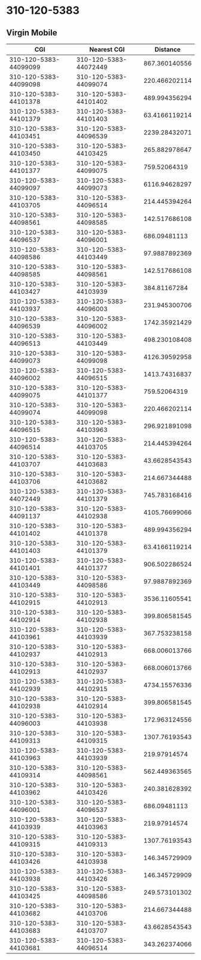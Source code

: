 # 310-120-5383
## Virgin Mobile


| CGI | Nearest CGI | Distance |
|-----|-------------|----------|
| 310-120-5383-44099099 | 310-120-5383-44072449 | 867.360140556 |
| 310-120-5383-44099098 | 310-120-5383-44099074 | 220.466202114 |
| 310-120-5383-44101378 | 310-120-5383-44101402 | 489.994356294 |
| 310-120-5383-44101379 | 310-120-5383-44101403 | 63.4166119214 |
| 310-120-5383-44103451 | 310-120-5383-44096539 | 2239.28432071 |
| 310-120-5383-44103450 | 310-120-5383-44103425 | 265.882978647 |
| 310-120-5383-44101377 | 310-120-5383-44099075 | 759.52064319 |
| 310-120-5383-44099097 | 310-120-5383-44099073 | 6116.94628297 |
| 310-120-5383-44103705 | 310-120-5383-44096514 | 214.445394264 |
| 310-120-5383-44098561 | 310-120-5383-44098585 | 142.517686108 |
| 310-120-5383-44096537 | 310-120-5383-44096001 | 686.09481113 |
| 310-120-5383-44098586 | 310-120-5383-44103449 | 97.9887892369 |
| 310-120-5383-44098585 | 310-120-5383-44098561 | 142.517686108 |
| 310-120-5383-44103427 | 310-120-5383-44103939 | 384.81167284 |
| 310-120-5383-44103937 | 310-120-5383-44096003 | 231.945300706 |
| 310-120-5383-44096539 | 310-120-5383-44096002 | 1742.35921429 |
| 310-120-5383-44096513 | 310-120-5383-44103449 | 498.230108408 |
| 310-120-5383-44099073 | 310-120-5383-44099098 | 4126.39592958 |
| 310-120-5383-44096002 | 310-120-5383-44096515 | 1413.74316837 |
| 310-120-5383-44099075 | 310-120-5383-44101377 | 759.52064319 |
| 310-120-5383-44099074 | 310-120-5383-44099098 | 220.466202114 |
| 310-120-5383-44096515 | 310-120-5383-44103963 | 296.921891098 |
| 310-120-5383-44096514 | 310-120-5383-44103705 | 214.445394264 |
| 310-120-5383-44103707 | 310-120-5383-44103683 | 43.6628543543 |
| 310-120-5383-44103706 | 310-120-5383-44103682 | 214.667344488 |
| 310-120-5383-44072449 | 310-120-5383-44101379 | 745.783168416 |
| 310-120-5383-44091137 | 310-120-5383-44102938 | 4105.76699066 |
| 310-120-5383-44101402 | 310-120-5383-44101378 | 489.994356294 |
| 310-120-5383-44101403 | 310-120-5383-44101379 | 63.4166119214 |
| 310-120-5383-44101401 | 310-120-5383-44101377 | 906.502286524 |
| 310-120-5383-44103449 | 310-120-5383-44098586 | 97.9887892369 |
| 310-120-5383-44102915 | 310-120-5383-44102913 | 3536.11605541 |
| 310-120-5383-44102914 | 310-120-5383-44102938 | 399.806581545 |
| 310-120-5383-44103961 | 310-120-5383-44103939 | 367.753238158 |
| 310-120-5383-44102937 | 310-120-5383-44102913 | 668.006013766 |
| 310-120-5383-44102913 | 310-120-5383-44102937 | 668.006013766 |
| 310-120-5383-44102939 | 310-120-5383-44102915 | 4734.15576336 |
| 310-120-5383-44102938 | 310-120-5383-44102914 | 399.806581545 |
| 310-120-5383-44096003 | 310-120-5383-44103938 | 172.963124556 |
| 310-120-5383-44109313 | 310-120-5383-44109315 | 1307.76193543 |
| 310-120-5383-44103963 | 310-120-5383-44103939 | 219.97914574 |
| 310-120-5383-44109314 | 310-120-5383-44098561 | 562.449363565 |
| 310-120-5383-44103962 | 310-120-5383-44103426 | 240.381628392 |
| 310-120-5383-44096001 | 310-120-5383-44096537 | 686.09481113 |
| 310-120-5383-44103939 | 310-120-5383-44103963 | 219.97914574 |
| 310-120-5383-44109315 | 310-120-5383-44109313 | 1307.76193543 |
| 310-120-5383-44103426 | 310-120-5383-44103938 | 146.345729909 |
| 310-120-5383-44103938 | 310-120-5383-44103426 | 146.345729909 |
| 310-120-5383-44103425 | 310-120-5383-44098586 | 249.573101302 |
| 310-120-5383-44103682 | 310-120-5383-44103706 | 214.667344488 |
| 310-120-5383-44103683 | 310-120-5383-44103707 | 43.6628543543 |
| 310-120-5383-44103681 | 310-120-5383-44096514 | 343.262374066 |
